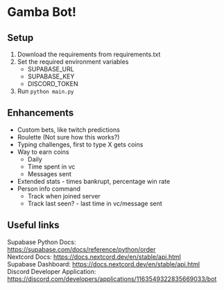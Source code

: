 # Gamba Bot!

## Setup
1. Download the requirements from requirements.txt
2. Set the required environment variables
    - SUPABASE_URL
    - SUPABASE_KEY
    - DISCORD_TOKEN
3. Run `python main.py`

## Enhancements
- Custom bets, like twitch predictions
- Roulette (Not sure how this works?)
- Typing challenges, first to type X gets coins
- Way to earn coins
    - Daily
    - Time spent in vc
    - Messages sent
- Extended stats - times bankrupt, percentage win rate
- Person info command
    - Track when joined server
    - Track last seen? - last time in vc/message sent

## Useful links
Supabase Python Docs: https://supabase.com/docs/reference/python/order <br>
Nextcord Docs: https://docs.nextcord.dev/en/stable/api.html <br>
Supabase Dashboard: https://docs.nextcord.dev/en/stable/api.html <br>
Discord Developer Application: https://discord.com/developers/applications/1163549322835669033/bot
